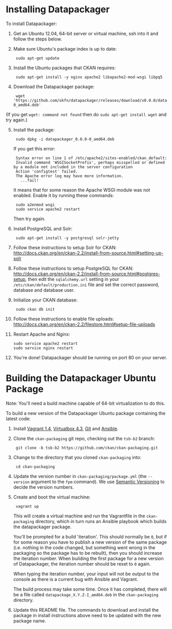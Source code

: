 # Installing Datapackager

To install Datapackager:

1. Get an Ubuntu 12.04, 64-bit server or virtual machine, ssh into it and
   follow the steps below.

2. Make sure Ubuntu's package index is up to date:

        sudo apt-get update

3. Install the Ubuntu packages that CKAN requires:

        sudo apt-get install -y nginx apache2 libapache2-mod-wsgi libpq5

4. Download the Datapackager package:

        wget 'https://github.com/okfn/datapackager/releases/download/v0.0.0/datapackager_0.0.0-0_amd64.deb'

  (If you get `wget: command not found` then do `sudo apt-get install wget`
  and try again.)

5. Install the package:

        sudo dpkg -i datapackager_0.0.0-0_amd64.deb

   If you get this error:

        Syntax error on line 1 of /etc/apache2/sites-enabled/ckan_default:
        Invalid command 'WSGISocketPrefix', perhaps misspelled or defined by a module not included in the server configuration
        Action 'configtest' failed.
        The Apache error log may have more information.
          ...fail!

   It means that for some reason the Apache WSGI module was not enabled.
   Enable it by running these commands:

        sudo a2enmod wsgi
        sudo service apache2 restart

   Then try again.

6. Install PostgreSQL and Solr:

        sudo apt-get install -y postgresql solr-jetty

7. Follow these instructions to setup Solr for CKAN:
   <http://docs.ckan.org/en/ckan-2.2/install-from-source.html#setting-up-solr>

8. Follow these instructions to setup PostgreSQL for CKAN:
   <http://docs.ckan.org/en/ckan-2.2/install-from-source.html#postgres-setup>,
   then edit the `sqlalchemy.url` setting in your
   `/etc/ckan/default/production.ini` file and set the correct password,
   database and database user.

9. Initialize your CKAN database:

        sudo ckan db init

10. Follow these instructions to enable file uploads:
    <http://docs.ckan.org/en/ckan-2.2/filestore.html#setup-file-uploads>

11. Restart Apache and Nginx:

        sudo service apache2 restart
        sudo service nginx restart

12. You're done! Datapackager should be running on port 80 on your server.


# Building the Datapackager Ubuntu Package

Note: You'll need a build machine capable of 64-bit virtualization to do this.

To build a new version of the Datapackager Ubuntu package containing the latest
code:

1. Install [Vagrant 1.4](http://www.vagrantup.com/),
   [Virtualbox 4.3](https://www.virtualbox.org), [Git](http://git-scm.com/)
   and [Ansible](http://www.ansible.com/).

2. Clone the `ckan-packaging` git repo, checking out the `tsb-b2` branch:

        git clone -b tsb-b2 https://github.com/ckan/ckan-packaging.git

3. Change to the directory that you cloned `ckan-packaging` into:

        cd ckan-packaging

4. Update the version number in `ckan-packaging/package.yml` (the `--version`
   argument to the `fpm` command). We use
   [Semantic Versioning](http://semver.org/) to decide the version numbers.

4. Create and boot the virtual machine:

        vagrant up

   This will create a virtual machine and run the Vagrantfile in the
   `ckan-packaging` directory, which in turn runs an Ansible playbook which
   builds the datapackager package.

   You'll be prompted for a build 'iteration'. This should normally be `0`,
   but if for some reason you have to publish a new version of the same package
   (i.e. nothing in the code changed, but something went wrong in the packaging
   so the package has to be rebuilt), then you should increase the iteration
   number. When building the first package for a new version of Datapackager,
   the iteration number should be reset to `0` again.

   When typing the iteration number, your input will not be output to the
   console as there is a current bug with Ansible and Vagrant.

   The build process may take some time. Once it has completed, there will be a
   file called `datapackage_X.Y.Z-I_amd64.deb` in the `ckan-packaging`
   directory.

5. Update this README file. The commands to download and install the package in
   install instructions above need to be updated with the new package name.
